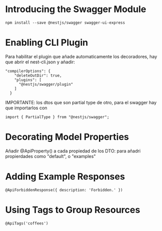 
# Introducing the Swagger Module

```
npm install --save @nestjs/swagger swagger-ui-express
```

# Enabling CLI Plugin

Para habilitar el plugin que añade automaticamente los decoradores,
hay que abrir el nest-cli.json y añadir:

```
"compilerOptions": {
    "deleteOutDir": true,
    "plugins": [
      "@nestjs/swagger/plugin"
    ]
  }
```
IMPORTANTE: los dtos que son partial type de otro, para el swagger hay que importarlos con

```
import { PartialType } from "@nestjs/swagger";
```

# Decorating Model Properties

Añadir @ApiProperty() a cada propiedad de los DTO:
para añadri propierdades como "default", o "examples"

# Adding Example Responses

```
@ApiForbiddenResponse({ description: 'Forbidden.' })
```

# Using Tags to Group Resources
```
@ApiTags('coffees')
```
